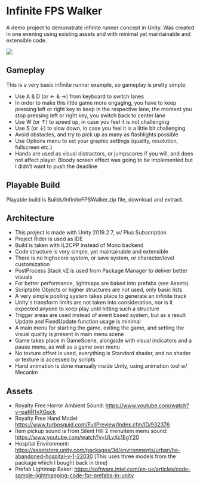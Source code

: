 # Infinite FPS Walker

A demo project to demonstrate infinite runner concept in Unity.
Was created in one evening using existing assets and with minimal yet maintainable and extensible code.

![](https://media.giphy.com/media/W4odpAgUi2Lhv0xts5/giphy.gif)

## Gameplay
This is a very basic infinite runner example, so gameplay is pretty simple:
* Use A & D (or ← & →) from keyboard to switch lanes
* In order to make this little game more engaging, you have to keep pressing left or right key to keep in the respective lane, the moment you stop pressing left or right key, you switch back to center lane
* Use W (or ↑) to speed up, in case you feel it is not challenging
* Use S (or ↓) to slow down, in case you feel it is a little bit challenging
* Avoid obstacles, and try to pick up as many as flashlights possible
* Use Options menu to set your graphic settings (quality, resolution, fullscreen etc.)
* Hands are used as visual distractors, or jumpscares if you will, and does not affect player. Bloody screen effect was going to be implemented but I didn't want to push the deadline

## Playable Build
Playable build is Builds/InfiniteFPSWalker.zip file, download and extract.

## Architecture
* This project is made with Unity 2019.2.7, w/ Plus Subscription
* Project Rider is used as IDE
* Build is taken with IL2CPP instead of Mono backend
* Code structure is very simple, yet maintainable and extensible
* There is no highscore system, or save system, or character/level customization
* PostProcess Stack v2 is used from Package Manager to deliver better visuals
* For better performance, lightmaps are baked into prefabs (see Assets)
* Scriptable Objects or higher structures are not used, only basic lists
* A very simple pooling system takes place to generate an infinite track
* Unity's transform limits are not taken into consideration, nor is it expected anyone to keep play until hitting such a structure
* Trigger areas are used instead of event based system, but as a result Update and FixedUpdate function usage is minimal
* A main menu for starting the game, exiting the game, and setting the visual quality is present in main menu scene
* Game takes place in GameScene, alongside with visual indicators and a pause menu, as well as a game over menu
* No texture offset is used, everything is Standard shader, and no shader or texture is accessed by scripts
* Hand animation is done manually inside Unity, using animation tool w/ Mecanim

## Assets
* Royalty Free Horror Ambient Sound: https://www.youtube.com/watch?v=paRR1vXGgck
* Royalty Free Hand Model: https://www.turbosquid.com/FullPreview/Index.cfm/ID/932376
* Item pickup sound is from Silent Hill 2 menuitem menu sound: https://www.youtube.com/watch?v=ULvXc1EgY20
* Hospital Environment: https://assetstore.unity.com/packages/3d/environments/urban/he-abandoned-hospital-v-1-22030 [This uses three models from the package which I bought back in time]
* Prefab Lightmap Baker: https://software.intel.com/en-us/articles/code-sample-lightmapping-code-for-prefabs-in-unity